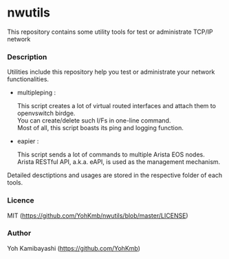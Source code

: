 nwutils
====

This repository contains some utility tools for test or administrate TCP/IP network


### Description

Utilities include this repository help you test or administrate your network functionalities.

 - multipleping : 

    This script creates a lot of virtual routed interfaces and attach them to openvswitch birdge.<br>You can create/delete such I/Fs in one-line command.<br>Most of all, this script boasts its ping and logging function.

 - eapier : 

    This script sends a lot of commands to multiple Arista EOS nodes.<br>Arista RESTful API, a.k.a. eAPI, is used as the management mechanism.

Detailed desctiptions and usages are stored in the respective folder of each tools.

### Licence

MIT (https://github.com/YohKmb/nwutils/blob/master/LICENSE)

### Author

Yoh Kamibayashi (https://github.com/YohKmb)

